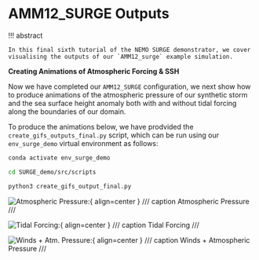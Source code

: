 # **AMM12_SURGE Outputs**

!!! abstract

    In this final sixth tutorial of the NEMO SURGE demonstrator, we cover visualising the outputs of our `AMM12_surge` example simulation.

**Creating Animations of Atmospheric Forcing & SSH**

Now we have completed our `AMM12_SURGE` configuration, we next show how to produce animations of the atmospheric pressure of our synthetic storm and the sea surface height anomaly both with and without tidal forcing along the boundaries of our domain.

To produce the animations below, we have prodvided the `create_gifs_outputs_final.py` script, which can be run using our `env_surge_demo` virtual environment as follows:

```sh
conda activate env_surge_demo

cd SURGE_demo/src/scripts

python3 create_gifs_output_final.py
```

![Atmospheric Pressure:](./assets/AMM12_SURGE_atmpr.gif){ align=center }
/// caption
Atmospheric Pressure
///

![Tidal Forcing:](./assets/AMM12_SURGE_SSH_tides.gif){ align=center }
/// caption
Tidal Forcing
///

![Winds + Atm. Pressure:](./assets/AMM12_SURGE_SSH.gif){ align=center }
/// caption
Winds + Atmospheric Pressure
///